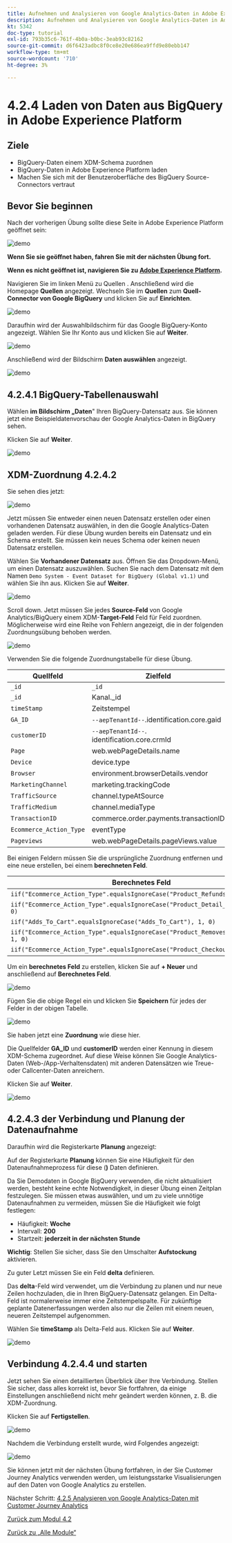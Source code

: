 ```yaml
---
title: Aufnehmen und Analysieren von Google Analytics-Daten in Adobe Experience Platform mit dem BigQuery Source Connector - Laden von Daten aus BigQuery in Adobe Experience Platform
description: Aufnehmen und Analysieren von Google Analytics-Daten in Adobe Experience Platform mit dem BigQuery Source Connector - Laden von Daten aus BigQuery in Adobe Experience Platform
kt: 5342
doc-type: tutorial
exl-id: 793b35c6-761f-4b0a-b0bc-3eab93c82162
source-git-commit: d6f6423adbc8f0ce8e20e686ea9ffd9e80ebb147
workflow-type: tm+mt
source-wordcount: '710'
ht-degree: 3%

---
```


# 4.2.4 Laden von Daten aus BigQuery in Adobe Experience Platform

## Ziele

- BigQuery-Daten einem XDM-Schema zuordnen
- BigQuery-Daten in Adobe Experience Platform laden
- Machen Sie sich mit der Benutzeroberfläche des BigQuery Source-Connectors vertraut

## Bevor Sie beginnen

Nach der vorherigen Übung sollte diese Seite in Adobe Experience Platform geöffnet sein:

![demo](./images/datasets.png)

**Wenn Sie sie geöffnet haben, fahren Sie mit der nächsten Übung fort.**

**Wenn es nicht geöffnet ist, navigieren Sie zu [Adobe Experience Platform](https://experience.adobe.com/platform/home).**

Navigieren Sie im linken Menü zu Quellen . Anschließend wird die Homepage **Quellen** angezeigt. Wechseln Sie im **Quellen** zum **Quell-Connector von Google BigQuery** und klicken Sie auf **Einrichten**.

![demo](./images/sourceshome.png)

Daraufhin wird der Auswahlbildschirm für das Google BigQuery-Konto angezeigt. Wählen Sie Ihr Konto aus und klicken Sie auf **Weiter**.

![demo](./images/0c.png)

Anschließend wird der Bildschirm **Daten auswählen** angezeigt.

![demo](./images/datasets.png)

## 4.2.4.1 BigQuery-Tabellenauswahl

Wählen **im Bildschirm „Daten**&quot; Ihren BigQuery-Datensatz aus. Sie können jetzt eine Beispieldatenvorschau der Google Analytics-Daten in BigQuery sehen.

Klicken Sie auf **Weiter**.

![demo](./images/datasets1.png)

## XDM-Zuordnung 4.2.4.2

Sie sehen dies jetzt:

![demo](./images/xdm4a.png)

Jetzt müssen Sie entweder einen neuen Datensatz erstellen oder einen vorhandenen Datensatz auswählen, in den die Google Analytics-Daten geladen werden. Für diese Übung wurden bereits ein Datensatz und ein Schema erstellt. Sie müssen kein neues Schema oder keinen neuen Datensatz erstellen.

Wählen Sie **Vorhandener Datensatz** aus. Öffnen Sie das Dropdown-Menü, um einen Datensatz auszuwählen. Suchen Sie nach dem Datensatz mit dem Namen `Demo System - Event Dataset for BigQuery (Global v1.1)` und wählen Sie ihn aus. Klicken Sie auf **Weiter**.

![demo](./images/xdm6.png)

Scroll down. Jetzt müssen Sie jedes **Source-Feld** von Google Analytics/BigQuery einem XDM-**Target-Feld** Feld für Feld zuordnen. Möglicherweise wird eine Reihe von Fehlern angezeigt, die in der folgenden Zuordnungsübung behoben werden.

![demo](./images/xdm8.png)

Verwenden Sie die folgende Zuordnungstabelle für diese Übung.

| Quellfeld | Zielfeld |
| ----------------- |-------------| 
| `_id` | `_id` |
| `_id` | Kanal._id |
| `timeStamp` | Zeitstempel |
| `GA_ID` | ``--aepTenantId--``.identification.core.gaid |
| `customerID` | ``--aepTenantId--``. identification.core.crmId |
| `Page` | web.webPageDetails.name |
| `Device` | device.type |
| `Browser` | environment.browserDetails.vendor |
| `MarketingChannel` | marketing.trackingCode |
| `TrafficSource` | channel.typeAtSource |
| `TrafficMedium` | channel.mediaType |
| `TransactionID` | commerce.order.payments.transactionID |
| `Ecommerce_Action_Type` | eventType |
| `Pageviews` | web.webPageDetails.pageViews.value |


Bei einigen Feldern müssen Sie die ursprüngliche Zuordnung entfernen und eine neue erstellen, bei einem **berechneten Feld**.

| Berechnetes Feld | Zielfeld |
| ----------------- |-------------| 
| `iif("Ecommerce_Action_Type".equalsIgnoreCase("Product_Refunds"), 1, 0)` | commerce.purchases.value |
| `iif("Ecommerce_Action_Type".equalsIgnoreCase("Product_Detail_Views"), 1, 0)` | commerce.productViews.value |
| `iif("Adds_To_Cart".equalsIgnoreCase("Adds_To_Cart"), 1, 0)` | commerce.productListAdds.value |
| `iif("Ecommerce_Action_Type".equalsIgnoreCase("Product_Removes_From_Cart"), 1, 0)` | commerce.productListRemovals.value |
| `iif("Ecommerce_Action_Type".equalsIgnoreCase("Product_Checkouts"), 1, 0)` | commerce.checkouts.value |

Um ein **berechnetes Feld** zu erstellen, klicken Sie auf **+ Neuer** und anschließend auf **Berechnetes Feld**.

![demo](./images/xdm8a.png)

Fügen Sie die obige Regel ein und klicken Sie **Speichern** für jedes der Felder in der obigen Tabelle.

![demo](./images/xdm8b.png)

Sie haben jetzt eine **Zuordnung** wie diese hier.

Die Quellfelder **GA_ID** und **customerID** werden einer Kennung in diesem XDM-Schema zugeordnet. Auf diese Weise können Sie Google Analytics-Daten (Web-/App-Verhaltensdaten) mit anderen Datensätzen wie Treue- oder Callcenter-Daten anreichern.

Klicken Sie auf **Weiter**.

![demo](./images/xdm34.png)

## 4.2.4.3 der Verbindung und Planung der Datenaufnahme

Daraufhin wird die Registerkarte **Planung** angezeigt:

Auf der Registerkarte **Planung** können Sie eine Häufigkeit für den Datenaufnahmeprozess für diese (**)** Daten definieren.

Da Sie Demodaten in Google BigQuery verwenden, die nicht aktualisiert werden, besteht keine echte Notwendigkeit, in dieser Übung einen Zeitplan festzulegen. Sie müssen etwas auswählen, und um zu viele unnötige Datenaufnahmen zu vermeiden, müssen Sie die Häufigkeit wie folgt festlegen:

- Häufigkeit: **Woche**
- Intervall: **200**
- Startzeit: **jederzeit in der nächsten Stunde**

**Wichtig**: Stellen Sie sicher, dass Sie den Umschalter **Aufstockung** aktivieren.

Zu guter Letzt müssen Sie ein Feld **delta** definieren.

Das **delta**-Feld wird verwendet, um die Verbindung zu planen und nur neue Zeilen hochzuladen, die in Ihren BigQuery-Datensatz gelangen. Ein Delta-Feld ist normalerweise immer eine Zeitstempelspalte. Für zukünftige geplante Datenerfassungen werden also nur die Zeilen mit einem neuen, neueren Zeitstempel aufgenommen.

Wählen Sie **timeStamp** als Delta-Feld aus.
Klicken Sie auf **Weiter**.

![demo](./images/ex437.png)

## Verbindung 4.2.4.4 und starten

Jetzt sehen Sie einen detaillierten Überblick über Ihre Verbindung. Stellen Sie sicher, dass alles korrekt ist, bevor Sie fortfahren, da einige Einstellungen anschließend nicht mehr geändert werden können, z. B. die XDM-Zuordnung.

Klicken Sie auf **Fertigstellen**.

![demo](./images/xdm46.png)

Nachdem die Verbindung erstellt wurde, wird Folgendes angezeigt:

![demo](./images/xdm48.png)

Sie können jetzt mit der nächsten Übung fortfahren, in der Sie Customer Journey Analytics verwenden werden, um leistungsstarke Visualisierungen auf den Daten von Google Analytics zu erstellen.

Nächster Schritt: [4.2.5 Analysieren von Google Analytics-Daten mit Customer Journey Analytics](./ex5.md)

[Zurück zum Modul 4.2](./customer-journey-analytics-bigquery-gcp.md)

[Zurück zu „Alle Module“](./../../../overview.md)
